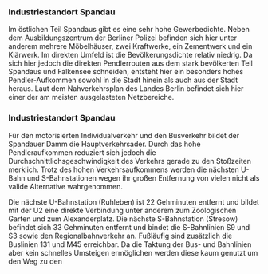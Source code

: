 ### Industriestandort Spandau

Im östlichen Teil <span class="marker-label" id="marker-label-whitespot-spandau"> Spandaus </span> gibt es eine sehr hohe Gewerbedichte. Neben dem Ausbildungszentrum der Berliner Polizei befinden sich hier unter anderem mehrere Möbelhäuser, zwei Kraftwerke, ein Zementwerk und ein Klärwerk. Im direkten Umfeld ist die Bevölkerungsdichte relativ niedrig. Da sich hier jedoch die direkten Pendlerrouten aus dem stark bevölkerten Teil Spandaus und Falkensee schneiden, entsteht hier ein besonders hohes Pendler-Aufkommen sowohl in die Stadt hinein als auch aus der Stadt heraus. Laut dem Nahverkehrsplan des Landes Berlin befindet sich hier einer der am meisten ausgelasteten Netzbereiche.

### Industriestandort Spandau

Für den motorisierten Individualverkehr und den Busverkehr bildet der Spandauer Damm die Hauptverkehrsader. Durch das hohe Pendleraufkommen reduziert sich jedoch die Durchschnittlichsgeschwindigkeit des Verkehrs gerade zu den Stoßzeiten merklich. Trotz des hohen Verkehrsaufkommens werden die nächsten U-Bahn und S-Bahnstationen wegen ihr großen Entfernung von vielen nicht als valide Alternative wahrgenommen.

Die nächste U-Bahnstation (Ruhleben) ist 22 Gehminuten entfernt und bildet mit der U2 eine direkte Verbindung unter anderem zum Zoologischen Garten und zum Alexanderplatz. Die nächste S-Bahnstation (Stresow) befindet sich 33 Gehminuten entfernt und bindet die S-Bahnlinien S9 und S3 sowie den Regionalbahnverkehr an. Fußläufig sind zusätzlich die Buslinien 131 und M45 erreichbar. Da die Taktung der Bus- und Bahnlinien aber kein schnelles Umsteigen ermöglichen werden diese kaum genutzt um den Weg zu den 
